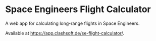 # Space Engineers Flight Calculator

A web app for calculating long-range flights in Space Engineers.

Available at https://app.clashsoft.de/se-flight-calculator/.
